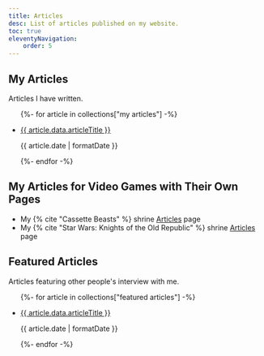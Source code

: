 ```yaml
---
title: Articles
desc: List of articles published on my website.
toc: true
eleventyNavigation:
    order: 5
---
```


## My Articles
Articles I have written.
<ul>
    {%- for article in collections["my articles"] -%}
        <li>
            <p><a href="{{ article.url }}">{{ article.data.articleTitle }}</a></p>
            <p>{{ article.date | formatDate }}</p>
        </li>
    {%- endfor -%}
</ul>

## My Articles for Video Games with Their Own Pages
* My {% cite "Cassette Beasts" %} shrine [Articles](/shrines/cassettebeasts/articles/) page
* My {% cite "Star Wars: Knights of the Old Republic" %} shrine [Articles](/shrines/starwarskotor/articles/) page

## Featured Articles
Articles featuring other people's interview with me.
<ul>
    {%- for article in collections["featured articles"] -%}
        <li>
            <p><a href="{{ article.url }}">{{ article.data.articleTitle }}</a></p>
            <p>{{ article.date | formatDate }}</p>
        </li>
    {%- endfor -%}
</ul>
